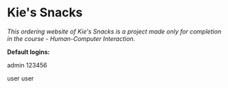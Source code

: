 # Kie's Snacks
*This ordering website of Kie's Snacks is a project made only for completion in the course - Human-Computer Interaction.*

__Default logins:__

admin
123456

user
user
